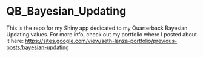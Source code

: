# QB_Bayesian_Updating
 This is the repo for my Shiny app dedicated to my Quarterback Bayesian Updating values. For more info, check out my portfolio where I posted about it here: https://sites.google.com/view/seth-lanza-portfolio/previous-posts/bayesian-updating
